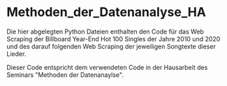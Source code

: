 # Methoden_der_Datenanalyse_HA

Die hier abgelegten Python Dateien enthalten den Code für das Web Scraping der Billboard Year-End Hot 100 Singles der Jahre 2010 und 2020
und des darauf folgenden Web Scraping der jeweiligen Songtexte dieser Lieder.

Dieser Code entspricht dem verwendeten Code in der Hausarbeit des Seminars "Methoden der Datenanaylse".
